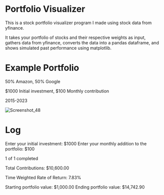 # Portfolio Visualizer
This is a stock portfolio visualizer program I made using stock data from yfinance.

It takes your portfolio of stocks and their respective weights as input, gathers data from yfinance, converts the data into a pandas dataframe,
and shows simulated past performance using matplotlib.

# Example Portfolio
50% Amazon, 50% Google

$1000 Initial investment, $100 Monthly contribution

2015-2023


![Screenshot_48](https://github.com/Calculator5329/portfolio-visualizer/assets/62777822/7df0a611-f244-4684-810c-82ad7908ee2d)

# Log

Enter your initial investment: $1000
Enter your monthly addition to the portfolio: $100

1 of 1 completed

Total Contributions: $10,600.00

Time Weighted Rate of Return: 7.83%

Starting portfolio value: $1,000.00
Ending portfolio value: $14,742.90

